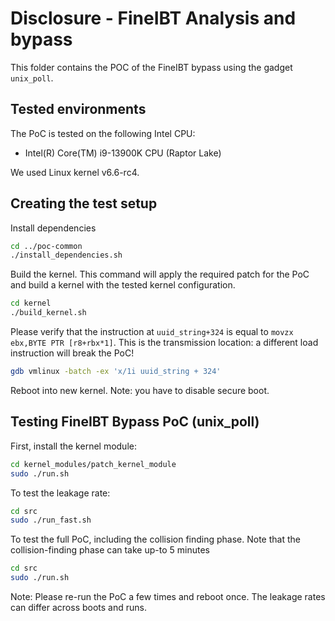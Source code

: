 # Disclosure - FineIBT Analysis and bypass

This folder contains the POC of the FineIBT bypass using the gadget `unix_poll`.

## Tested environments

The PoC is tested on the following Intel CPU:

- Intel(R) Core(TM) i9-13900K CPU (Raptor Lake)

We used Linux kernel v6.6-rc4.

## Creating the test setup

Install dependencies

``` bash
cd ../poc-common
./install_dependencies.sh
```

Build the kernel. This command will apply the required patch for the PoC
and build a kernel with the tested kernel configuration.

``` bash
cd kernel
./build_kernel.sh
```

Please verify that the instruction at `uuid_string+324` is equal to
`movzx  ebx,BYTE PTR [r8+rbx*1]`. This is the transmission location:
a different load instruction will break the PoC!

``` bash
gdb vmlinux -batch -ex 'x/1i uuid_string + 324'
```

Reboot into new kernel. Note: you have to disable secure boot.

## Testing FineIBT Bypass PoC (unix_poll)

First, install the kernel module:

``` bash
cd kernel_modules/patch_kernel_module
sudo ./run.sh
```

To test the leakage rate:

``` bash
cd src
sudo ./run_fast.sh
```

To test the full PoC, including the collision finding phase.
Note that the collision-finding phase can take up-to 5 minutes

``` bash
cd src
sudo ./run.sh
```

Note: Please re-run the PoC a few times and reboot once. The leakage
rates can differ across boots and runs.

